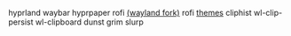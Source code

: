 hyprland
waybar
hyprpaper
rofi [(wayland fork)](https://github.com/lbonn/rofi)
rofi [themes](https://github.com/newmanls/rofi-themes-collection)
cliphist
wl-clip-persist
wl-clipboard
dunst
grim
slurp
